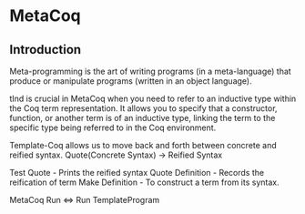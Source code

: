 # MetaCoq

## Introduction

Meta-programming is the art of writing programs (in a meta-language) that produce or manipulate programs (written in an object language).

tInd is crucial in MetaCoq when you need to refer to an inductive type within the Coq term representation. It allows you to specify that a constructor, function, or another term is of an inductive type, linking the term to the specific type being referred to in the Coq environment. 

Template-Coq allows us to move back and forth between concrete and reified syntax. 
Quote(Concrete Syntax) -> Reified Syntax

Test Quote - Prints the reified syntax 
Quote Definition - Records the reification of term 
Make Definition - To construct a term from its syntax.

MetaCoq Run <=> Run TemplateProgram